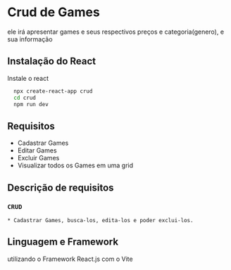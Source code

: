 
# Crud de Games

ele irá apresentar games e seus respectivos preços e categoria(genero), e sua informação


## Instalação do React

Instale o react
```bash
  npx create-react-app crud
  cd crud
  npm run dev
```
    
## Requisitos

- Cadastrar Games
- Editar Games
- Excluir Games
- Visualizar todos os Games em uma grid


## Descrição de requisitos
 ### **```CRUD```**
    * Cadastrar Games, busca-los, edita-los e poder exclui-los.
    

## Linguagem e Framework

utilizando o Framework React.js com o Vite
